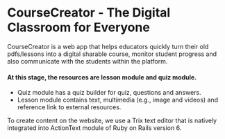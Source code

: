 # CourseCreator - The Digital Classroom for Everyone
CourseCreator is a web app that helps educators quickly turn their old pdfs/lessons into a digital sharable course, monitor student progress and also communicate with the students within the platform.

#### At this stage, the resources are lesson module and quiz module.
- Quiz module has a quiz builder for quiz, questions and answers.
- Lesson module contains text, multimedia (e.g., image and videos) and reference link to external resources.

To create content on the website, we use a Trix text editor that is natively integrated into ActionText module of Ruby on Rails version 6.
